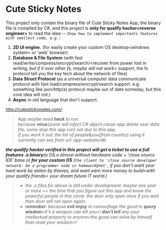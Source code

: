 # Cute Sticky Notes
This project only contain the binary file of Cute Sticky Notes App, the binary file is compiled by C#,  and this project is **only for qualify hacker&lt;reverse engineer>** to read the idea --
*`Show how to implement importants features with smallest code, e.g.:`*

1) **2D UI engine.** (for easily create your custom OS desktop&lt;windows system> or 'web' browser)
2) **Database & File System** (with fast read/write/compress/encrypt/search/&lt;recover from power lost in writing, *but if it over other fs, maybe will not work*> support, the fs protocol tell you the key tech about the network of files)  
3) **Data Struct Protocol** (as a universal computer data communicate protocol with fast load/compress/encrypt/search support. e.g. something like json/http(s) protocol maybe out of date someday, but this core idea will not.)
4) **Async** in old language that don't support.
  
http://cutestickynotes.com/

>*App maybe need **hack** to run:*  
>*because **virus**{some will infect C# object cause app delete user data file, some stop this app run} not due to this app,*  
>*if you work it out: the list of people&you(from country) using it currently can see from url: app-website/db*.

***the qualify hacker verified in this project will get a ticket to use a full features .o binary**(a OS.o almost without hardware code + 'close source IDE'.base.o) **for your custom OS** (`the client to 'close source developer network: be a programmer node in homework@net'`, if you don't want your hard work be stolen by thieves, and want earn more money to build&lt;with your qualify friends> your dream future IT world.)*  
>*  *the .o files for above is still under development: maybe one year or more == the time that you figure out this app and know the powerful people in this circle. the door only open once if you wait then door will not open again.*  
>*  ***remenber**: because **evil enjoy** to camouflage the good to **query wisdom**&lt;it's a weapon can kill you>! **don't tell** any your intellectual property to anyone&lt;the good can solve by himself than read your wisdom>!*
